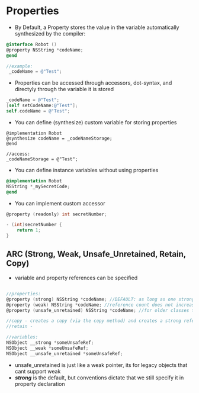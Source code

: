 # Properties

- By Default, a Property stores the value in the variable automatically synthesized by the compiler:
```objectivec
@interface Robot ()
@property NSString *codeName;
@end

//example:
 _codeName = @"Test";
```
- Properties can be accessed through accessors, dot-syntax, and directyly through the variable it is stored
```objectivec
_codeName = @"Test";
[self setCodeName:@"Test"];
self.codeName = @"Test";
```
- You can define (synthesize) custom variable for storing properties
```
@implementation Robot
@synthesize codeName = _codeNameStorage;
@end

//access:
_codeNameStorage = @"Test";
```
- You can define instance variables without using properties
```objectivec
@implementation Robot
NSString *_mySecretCode;
@end
```
- You can implement custom accessor
```objectivec
@property (readonly) int secretNumber;

- (int)secretNumber {
    return 1;
}
```

## ARC (Strong, Weak, Unsafe_Unretained, Retain, Copy)
- variable and property references can be specified
```objectivec

//properties:
@property (strong) NSString *codeName; //DEFAULT: as long as one strong pointer is left, the object will never be dereferenced
@property (weak) NSString *codeName; //reference count does not increase here
@property (unsafe_unretained) NSString *codeName; //for older classes that does not support ARC

//copy - creates a copy (via the copy method) and creates a strong reference to that object
//retain - 

//variables:
NSObject __strong *someUnsafeRef;
NSObject __weak *someUnsafeRef;
NSObject __unsafe_unretained *someUnsafeRef;
```
- unsafe_unretained is just like a weak pointer, its for legacy objects that cant support weak
- ***strong*** is the default, but conventions dictate that we still specify it in property declaration
